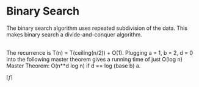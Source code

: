 # Binary Search

The binary search algorithm uses repeated subdivision of the data.  This makes binary search a divide-and-conquer algorithm. <br /><br />  

The recurrence is T(n) = T(ceiling(n/2)) + O(1). Plugging a = 1, b = 2, d = 0 into the following master theorem gives a running time of just O(log n)
Master Theorem:  O(n**d log n) if d == log (base b) a.  

$\lceil f \rceil$
